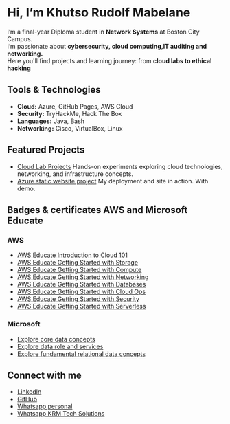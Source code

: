 #  Hi, I’m Khutso Rudolf Mabelane

I’m a final-year Diploma student in **Network Systems** at Boston City Campus.  
I’m passionate about **cybersecurity, cloud computing,IT auditing and networking.**  
Here you'll find projects and learning journey: from **cloud labs to ethical hacking**  


##  Tools & Technologies
- **Cloud:** Azure, GitHub Pages, AWS Cloud
- **Security:** TryHackMe, Hack The Box
- **Languages:** Java, Bash
- **Networking:** Cisco, VirtualBox, Linux

## Featured Projects
- [Cloud Lab Projects](https://github.com/Rudolf903/cloud-lab-projects) Hands-on experiments exploring cloud technologies, networking, and infrastructure concepts.
- [Azure static website project](https://github.com/Rudolf903/azure-static-portfolio-hosting) My deployment and site in action. With demo.

##  Badges & certificates AWS and Microsoft Educate 
### AWS
- [AWS Educate Introduction to Cloud 101](https://www.credly.com/badges/a9dc0a09-8345-4221-a36a-031d82dc80a1/public_url)
- [AWS Educate Getting Started with Storage](https://www.credly.com/badges/db54b579-fa84-490b-b29c-437cc323feb7/public_url)
- [AWS Educate Getting Started with Compute](https://www.credly.com/badges/548c94b8-3c87-4cc2-8fe5-fd2dd470c305/public_url)
- [AWS Educate Getting Started with Networking](https://www.credly.com/badges/160a7a8a-84ea-4ce5-b44a-870c8c15efba/public_url)
- [AWS Educate Getting Started with Databases](https://www.credly.com/badges/3ee6601f-902f-4a7c-abf5-23c07620c461/public_url)
- [AWS Educate Getting Started with Cloud Ops](https://www.credly.com/badges/f2b8b36d-d2bd-447f-a67b-f30313544655/public_url)
- [AWS Educate Getting Started with Security](https://www.credly.com/badges/2667de39-cb10-4673-8dc4-d26a704f4f33/public_url)
- [AWS Educate Getting Started with Serverless](https://www.credly.com/badges/fcbc6c4c-6e36-495b-b398-1937f71f12ab/public_url)
### Microsoft
- [Explore core data concepts](https://learn.microsoft.com/api/achievements/share/en-us/KhutsoRudolf-7808/3A63FGPH?sharingId=792150AD80D3A5B4)
- [Explore data role and services](https://learn.microsoft.com/api/achievements/share/en-us/KhutsoRudolf-7808/2DA4F6LV?sharingId=792150AD80D3A5B4)
- [Explore fundamental relational data concepts](https://learn.microsoft.com/api/achievements/share/en-us/KhutsoRudolf-7808/PLMFPX54?sharingId=792150AD80D3A5B4)


## Connect with me
- [LinkedIn](https://www.linkedin.com/in/khutso-mabelane-1a1703278)
- [GitHub](https://github.com/Rudolf903)
- [Whatsapp personal](https://wa.me/qr/JRXM46CEMZTKB1)
- [Whatsapp KRM Tech Solutions](https://wa.me/message/IKWOPIMIHBO7A1)
